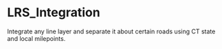 # LRS_Integration
Integrate any line layer and separate it about certain roads using CT state and local milepoints.
